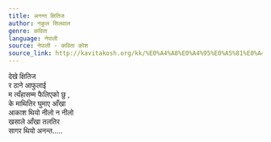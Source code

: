 ```yaml
---
title: अनन्त क्षितिज
author: नकुल सिलवाल
genre: कविता
language: नेपाली
source: नेपाली - कविता कोश
source_link: http://kavitakosh.org/kk/%E0%A4%A8%E0%A4%95%E0%A5%81%E0%A4%B2_%E0%A4%B8%E0%A4%BF%E0%A4%B2%E0%A4%B5%E0%A4%BE%E0%A4%B2
---
```


देखे क्षितिज  
र ठाने आफुलाई  
म त्यँहासम्म फैलिएको छु ,  
के माथितिर घुमाए आँखा  
आकाश थियो नीलो न नीलो  
खसाले आँखा तलतिर  
सागर थियो अनन्त.....
